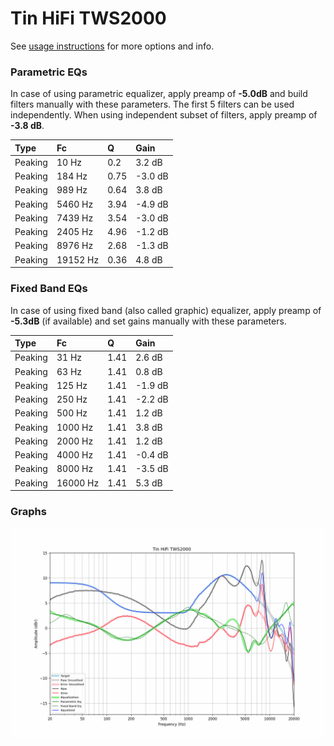 # Tin HiFi TWS2000
See [usage instructions](https://github.com/jaakkopasanen/AutoEq#usage) for more options and info.

### Parametric EQs
In case of using parametric equalizer, apply preamp of **-5.0dB** and build filters manually
with these parameters. The first 5 filters can be used independently.
When using independent subset of filters, apply preamp of **-3.8 dB**.

| Type    | Fc       |    Q | Gain    |
|:--------|:---------|:-----|:--------|
| Peaking | 10 Hz    | 0.2  | 3.2 dB  |
| Peaking | 184 Hz   | 0.75 | -3.0 dB |
| Peaking | 989 Hz   | 0.64 | 3.8 dB  |
| Peaking | 5460 Hz  | 3.94 | -4.9 dB |
| Peaking | 7439 Hz  | 3.54 | -3.0 dB |
| Peaking | 2405 Hz  | 4.96 | -1.2 dB |
| Peaking | 8976 Hz  | 2.68 | -1.3 dB |
| Peaking | 19152 Hz | 0.36 | 4.8 dB  |

### Fixed Band EQs
In case of using fixed band (also called graphic) equalizer, apply preamp of **-5.3dB**
(if available) and set gains manually with these parameters.

| Type    | Fc       |    Q | Gain    |
|:--------|:---------|:-----|:--------|
| Peaking | 31 Hz    | 1.41 | 2.6 dB  |
| Peaking | 63 Hz    | 1.41 | 0.8 dB  |
| Peaking | 125 Hz   | 1.41 | -1.9 dB |
| Peaking | 250 Hz   | 1.41 | -2.2 dB |
| Peaking | 500 Hz   | 1.41 | 1.2 dB  |
| Peaking | 1000 Hz  | 1.41 | 3.8 dB  |
| Peaking | 2000 Hz  | 1.41 | 1.2 dB  |
| Peaking | 4000 Hz  | 1.41 | -0.4 dB |
| Peaking | 8000 Hz  | 1.41 | -3.5 dB |
| Peaking | 16000 Hz | 1.41 | 5.3 dB  |

### Graphs
![](./Tin%20HiFi%20TWS2000.png)